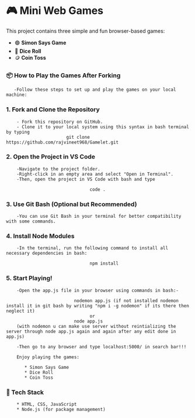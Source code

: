 # 🎮 Mini Web Games

This project contains three simple and fun browser-based games:

- 🟢 **Simon Says Game**
- 🎲 **Dice Roll**
- 🪙 **Coin Toss**

### 📦 How to Play the Games After Forking
       -Follow these steps to set up and play the games on your local machine:

### 1. Fork and Clone the Repository
        - Fork this repository on GitHub.
        - Clone it to your local system using this syntax in bash terminal by typing
                           git clone https://github.com/rajvineet968/Gamelet.git

### 2. Open the Project in VS Code
        -Navigate to the project folder.
        -Right-click in an empty area and select "Open in Terminal".
        -Then, open the project in VS Code with bash and type

                                    code .

### 3. Use Git Bash (Optional but Recommended)
        -You can use Git Bash in your terminal for better compatibility with some commands.

### 4. Install Node Modules
        -In the terminal, run the following command to install all necessary dependencies in bash:

                                    npm install

### 5. Start Playing!
        -Open the app.js file in your browser using commands in bash:-

                              nodemon app.js (if not installed nodemon install it in git bash by writing "npm i -g nodemon" if its there then neglect it)
                                    or
                              node app.js 
        (with nodemon u can make use server without reintializing the server through node app.js again and again after any edit done in app.js)
    
        -Then go to any browser and type localhost:5000/ in search bar!!!

        Enjoy playing the games:

           * Simon Says Game
           * Dice Roll
           * Coin Toss

### 🚀 Tech Stack
        * HTML, CSS, JavaScript
        * Node.js (for package management)
